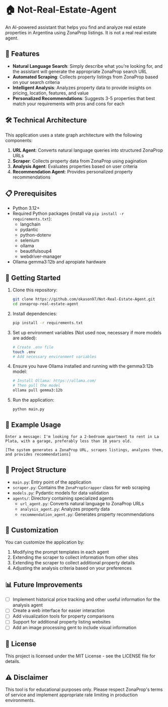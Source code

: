 # 🏠 Not-Real-Estate-Agent

An AI-powered assistant that helps you find and analyze real estate properties in Argentina using ZonaProp listings. It is not a real real estate agent.

## 🌟 Features

- **Natural Language Search**: Simply describe what you're looking for, and the assistant will generate the appropriate ZonaProp search URL
- **Automated Scraping**: Collects property listings from ZonaProp based on your search criteria
- **Intelligent Analysis**: Analyzes property data to provide insights on pricing, location, features, and value
- **Personalized Recommendations**: Suggests 3-5 properties that best match your requirements with pros and cons for each

## 🛠️ Technical Architecture

This application uses a state graph architecture with the following components:

1. **URL Agent**: Converts natural language queries into structured ZonaProp URLs
2. **Scraper**: Collects property data from ZonaProp using pagination
3. **Analysis Agent**: Evaluates properties based on user criteria
4. **Recommendation Agent**: Provides personalized property recommendations

## 📋 Prerequisites

- Python 3.12+
- Required Python packages (install via `pip install -r requirements.txt`):
  - langchain
  - pydantic
  - python-dotenv
  - selenium
  - ollama
  - beautifulsoup4
  - webdriver-manager
- Ollama gemma3:12b and apropiate hardware


## 🚀 Getting Started

1. Clone this repository:
   ```bash
   git clone https://github.com/okason97/Not-Real-Estate-Agent.git
   cd zonaprop-real-estate-agent
   ```

2. Install dependencies:
   ```bash
   pip install -r requirements.txt
   ```

3. Set up environment variables (Not used now, necessary if more models are added):
   ```bash
   # Create .env file
   touch .env
   # Add necessary environment variables
   ```

4. Ensure you have Ollama installed and running with the gemma3:12b model:
   ```bash
   # Install Ollama: https://ollama.com/
   # Then pull the model
   ollama pull gemma3:12b
   ```

5. Run the application:
   ```bash
   python main.py
   ```

## 💬 Example Usage

```
Enter a message: I'm looking for a 2-bedroom apartment to rent in La Plata, with a garage, preferably less than 10 years old.

[The system generates a ZonaProp URL, scrapes listings, analyzes them, and provides recommendations]
```

## 📁 Project Structure

- `main.py`: Entry point of the application
- `scraper.py`: Contains the `ZonaPropScrapper` class for web scraping
- `models.py`: Pydantic models for data validation
- `agents/`: Directory containing specialized agents
  - `url_agent.py`: Converts natural language to ZonaProp URLs
  - `analysis_agent.py`: Analyzes property data
  - `recommendation_agent.py`: Generates property recommendations

## 🔧 Customization

You can customize the application by:

1. Modifying the prompt templates in each agent
2. Extending the scraper to collect information from other sites
3. Extending the scraper to collect additional property details
4. Adjusting the analysis criteria based on your preferences

## 📊 Future Improvements

- [ ] Implement historical price tracking and other useful information for the analysis agent
- [ ] Create a web interface for easier interaction
- [ ] Add visualization tools for property comparisons
- [ ] Support for additional property listing websites
- [ ] Add an image processing gent to include visual information

## 📄 License

This project is licensed under the MIT License - see the LICENSE file for details.

## ⚠️ Disclaimer

This tool is for educational purposes only. Please respect ZonaProp's terms of service and implement appropriate rate limiting in production environments.